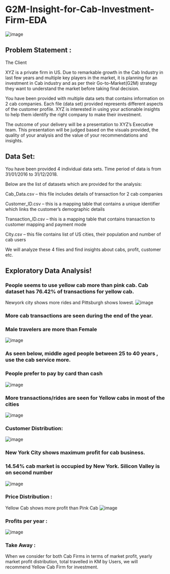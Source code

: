 # G2M-Insight-for-Cab-Investment-Firm-EDA
![image](https://user-images.githubusercontent.com/96436449/195415692-694f60f9-912e-4f2d-866c-0ec8d8d7c5e6.png)


## Problem Statement :
The Client

XYZ is a private firm in US. Due to remarkable growth in the Cab Industry in last few years and multiple key players in the market, it is planning for an investment in Cab industry and as per their Go-to-Market(G2M) strategy they want to understand the market before taking final decision.

You have been provided with multiple data sets that contains information on 2 cab companies. Each file (data set) provided represents different aspects of the customer profile. XYZ is interested in using your actionable insights to help them identify the right company to make their investment.

The outcome of your delivery will be a presentation to XYZ’s Executive team. This presentation will be judged based on the visuals provided, the quality of your analysis and the value of your recommendations and insights. 

## Data Set:

You have been provided 4 individual data sets. Time period of data is from 31/01/2016 to 31/12/2018.

Below are the list of datasets which are provided for the analysis:

Cab_Data.csv – this file includes details of transaction for 2 cab companies

Customer_ID.csv – this is a mapping table that contains a unique identifier which links the customer’s demographic details

Transaction_ID.csv – this is a mapping table that contains transaction to customer mapping and payment mode

City.csv – this file contains list of US cities, their population and number of cab users

We will analyze these 4 files and find insights about cabs, profit, customer etc.

## Exploratory Data Analysis! 

### People seems to use yellow cab more than pink cab. Cab dataset has 76.42% of transactions for yellow cab.
Newyork city shows more rides and Pittsburgh shows lowest. 
![image](https://user-images.githubusercontent.com/96436449/195414738-019f057b-4997-414f-9dbd-7745751f51b3.png)

### More cab transactions are seen during the end of the year.
### Male travelers are more than Female
![image](https://user-images.githubusercontent.com/96436449/195414837-ca0ea5e0-adb6-49a9-8543-5af463353cc3.png)


### As seen below, middle aged people between 25 to 40 years , use the cab service more.
### People prefer to pay by card than cash
![image](https://user-images.githubusercontent.com/96436449/195414974-31186298-c574-4b12-9cff-0e123088d1b8.png)

### More transactions/rides are seen for Yellow cabs in most of the cities
![image](https://user-images.githubusercontent.com/96436449/195415027-25a2a383-4a78-4be9-9602-a3ccaaf3dd80.png)

### Customer Distribution:
![image](https://user-images.githubusercontent.com/96436449/195415300-b8fb71bf-d83c-41f5-9fc0-9d200f58de9c.png)

### New York City shows maximum profit for cab business. 
### 14.54% cab market is occupied by New York. Silicon Valley is on second number
![image](https://user-images.githubusercontent.com/96436449/195413750-3c2d02d4-3c64-4153-bc3d-016e872a3b45.png)

### Price Distribution :
Yellow Cab shows more profit than Pink Cab
![image](https://user-images.githubusercontent.com/96436449/195413653-6b360d55-7353-45e8-8bdd-316686d74956.png)

### Profits per year :
![image](https://user-images.githubusercontent.com/96436449/195413834-d441fe38-36c9-45f0-a9db-c0c76dadaf5d.png)

### Take Away :
When we consider for both Cab Firms in terms of market profit, yearly market profit distribution, total travelled in KM by Users, we will recommend Yellow Cab Firm for investment.
